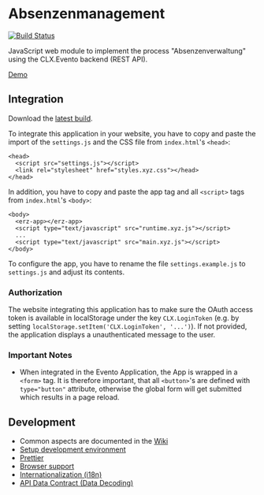 # Absenzenmanagement

[![Build Status](https://travis-ci.org/erz-mba-fbi/absenzenmanagement.svg?branch=master)](https://travis-ci.org/erz-mba-fbi/absenzenmanagement)

JavaScript web module to implement the process "Absenzenverwaltung"
using the CLX.Evento backend (REST API).

[Demo](https://erz-mba-fbi.github.io/absenzenmanagement/app)

## Integration

Download the [latest build](https://erz-mba-fbi.github.io/absenzenmanagement/absenzenmanagement.zip).

To integrate this application in your website, you have to copy and
paste the import of the `settings.js` and the CSS file from
`index.html`'s `<head>`:

```
<head>
  <script src="settings.js"></script>
  <link rel="stylesheet" href="styles.xyz.css"></head>
</head>
```

In addition, you have to copy and paste the app tag and all `<script>`
tags from `index.html`'s `<body>`:

```
<body>
  <erz-app></erz-app>
  <script type="text/javascript" src="runtime.xyz.js"></script>
  ...
  <script type="text/javascript" src="main.xyz.js"></script>
</body>
```

To configure the app, you have to rename the file
`settings.example.js` to `settings.js` and adjust its contents.

### Authorization

The website integrating this application has to make sure the OAuth
access token is available in localStorage under the key
`CLX.LoginToken` (e.g. by setting
`localStorage.setItem('CLX.LoginToken', '...')`). If not provided, the
application displays a unauthenticated message to the user.

### Important Notes

- When integrated in the Evento Application, the App is wrapped in a
  `<form>` tag. It is therefore important, that all `<button>`'s are
  defined with `type="button"` attribute, otherwise the global form
  will get submitted which results in a page reload.

## Development

- Common aspects are documented in the [Wiki](https://github.com/erz-mba-fbi/absenzenmanagement/wiki)
- [Setup development environment](doc/setup-dev-environment.md)
- [Prettier](doc/prettier.md)
- [Browser support](doc/browser-support.md)
- [Internationalization (i18n)](doc/i18n.md)
- [API Data Contract (Data Decoding)](doc/io-ts.md)
